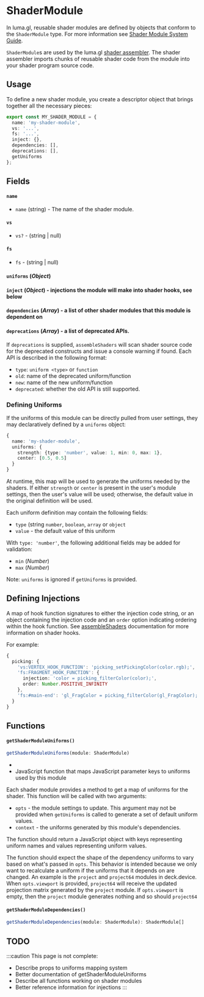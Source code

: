 # ShaderModule

In luma.gl, reusable shader modules are defined by objects that conform to the `ShaderModule` type.
For more information see [Shader Module System Guide](/docs/api-guide/shaders/shader-modules).

`ShaderModule`s are used by the luma.gl [shader assembler](.shader-module). The shader assembler imports chunks of reusable shader code from the module into your shader program source code.

## Usage

To define a new shader module, you create a descriptor object that brings together all the necessary pieces:

```typescript
export const MY_SHADER_MODULE = {
  name: 'my-shader-module',
  vs: '...',
  fs: '...',
  inject: {},
  dependencies: [],
  deprecations: [],
  getUniforms
};
```

## Fields


#### `name`

- `name` (string) - The name of the shader module.

#### `vs`

- `vs?` - (string | null)

#### `fs`

- `fs` - (string | null)

#### `uniforms` (_Object_) 

#### `inject` (_Object_) - injections the module will make into shader hooks, see below

#### `dependencies` (_Array_) - a list of other shader modules that this module is dependent on

#### `deprecations` (_Array_) - a list of deprecated APIs.

If `deprecations` is supplied, `assembleShaders` will scan shader source code for the deprecated constructs and issue a console warning if found. Each API is described in the following format:

- `type`: `uniform <type>` or `function`
- `old`: name of the deprecated uniform/function
- `new`: name of the new uniform/function
- `deprecated`: whether the old API is still supported.


### Defining Uniforms

If the uniforms of this module can be directly pulled from user settings, they may declaratively defined by a `uniforms` object:

```typescript
{
  name: 'my-shader-module',
  uniforms: {
    strength: {type: 'number', value: 1, min: 0, max: 1},
    center: [0.5, 0.5]
  }
}
```

At runtime, this map will be used to generate the uniforms needed by the shaders. If either `strength` or `center` is present in the user's module settings, then the user's value will be used; otherwise, the default value in the original definition will be used.

Each uniform definition may contain the following fields:

- `type` (string `number`, `boolean`, `array` or `object`
- `value` - the default value of this uniform

With `type: 'number'`, the following additional fields may be added for validation:

- `min` (_Number_)
- `max` (_Number_)

Note: `uniforms` is ignored if `getUniforms` is provided.

## Defining Injections

A map of hook function signatures to either the injection code string, or an object containing the injection code and an `order` option indicating ordering within the hook function. See [assembleShaders]( /docs/api-reference/shadertools/shader-assembler) documentation for more information on shader hooks.

For example:

```typescript
{
  picking: {
    'vs:VERTEX_HOOK_FUNCTION': 'picking_setPickingColor(color.rgb);',
    'fs:FRAGMENT_HOOK_FUNCTION': {
      injection: 'color = picking_filterColor(color);',
      order: Number.POSITIVE_INFINITY
    },
    'fs:#main-end': 'gl_FragColor = picking_filterColor(gl_FragColor);'
  }
}
```

## Functions

#### `getShaderModuleUniforms()`

```ts
getShaderModuleUniforms(module: ShaderModule)
```
- 
- JavaScript function that maps JavaScript parameter keys to uniforms used by this module

Each shader module provides a method to get a map of uniforms for the shader. This function will be called with two arguments:

- `opts` - the module settings to update. This argument may not be provided when `getUniforms` is called to generate a set of default uniform values.
- `context` - the uniforms generated by this module's dependencies.

The function should return a JavaScript object with keys representing uniform names and values representing uniform values.

The function should expect the shape of the dependency uniforms to vary based on what's passed in `opts`. This behavior is intended because we only want to recalculate a uniform if the uniforms that it depends on are changed. An example is the `project` and `project64` modules in deck.device. When `opts.viewport` is provided, `project64` will receive the updated projection matrix generated by the `project` module. If `opts.viewport` is empty, then the `project` module generates nothing and so should `project64`

#### `getShaderModuleDependencies()`

```ts
getShaderModuleDependencies(module: ShaderModule): ShaderModule[]
```

## TODO

:::caution
This page is not complete:
- Describe props to uniforms mapping system
- Better documentation of getShaderModuleUniforms
- Describe all functions working on shader modules
- Better reference information for injections
:::
